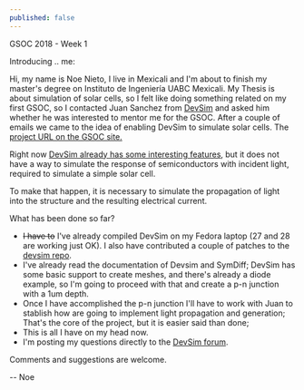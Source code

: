 ```yaml
---
published: false
---
```

GSOC 2018 - Week 1

Introducing .. me:

Hi, my name is Noe Nieto, I live in Mexicali and I'm about to finish my master's degree on Instituto de Ingeniería UABC Mexicali. My Thesis is about simulation of solar cells, so I felt like doing something related on my first GSOC, so I contacted Juan Sanchez from [DevSim](https://www.devsim.org/) and asked him whether he was interested to mentor me for the GSOC. After a couple of emails we came to the idea of enabling DevSim to simulate solar cells. The [project URL on the GSOC site.](https://summerofcode.withgoogle.com/projects/#6392690430705664)

Right now [DevSim already has some interesting features](https://github.com/devsim/devsim#software-features), but it does not have a way to simulate the response of semiconductors with incident light, required to simulate a simple solar cell.

To make that happen, it is necessary to simulate the propagation of light into the structure
and the resulting electrical current. 

What has been done so far?

- ~~I have to~~ I've already compiled DevSim on my Fedora laptop (27 and 28 are working just OK). I also have contributed a couple of patches to the [devsim repo](https://github.com/devsim/devsim).
- I've already read the documentation of Devsim and SymDiff; DevSim has some basic support to create meshes, and there's already a diode example, so I'm going to proceed with that and create a p-n junction with a 1um depth.
- Once I have accomplished the p-n junction I'll have to work with Juan to stablish how are going to implement light propagation and generation; That's the core of the project, but it is easier said than done;
- This is all I have on my head now.
- I'm posting my questions directly to the [DevSim forum](https://groups.google.com/forum/#!categories/devsim/all-questions).

Comments and suggestions are welcome.

-- Noe

    


